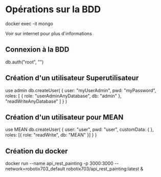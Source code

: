 # Opérations sur la BDD

docker exec -it <mongoContainer> mongo

Voir sur internet pour plus d'informations

## Connexion à la BDD
db.auth("root", "<MDP>")

## Création d'un utilisateur Superutilisateur
use admin
db.createUser(
  {
    user: "myUserAdmin",
    pwd: "myPassword",
    roles: [ { role: "userAdminAnyDatabase", db: "admin" }, "readWriteAnyDatabase" ]
  }
)

## Création d'un utilisateur pour MEAN
use MEAN
db.createUser(
  {
    user: "user",
    pwd: "user",
    customData: {  },
    roles: [{ role: "readWrite", db: "MEAN" }]
  }
)

## Création du docker
docker run --name api_rest_painting -p 3000:3000 --network=robotix703_default robotix703/api_rest_painting:latest &